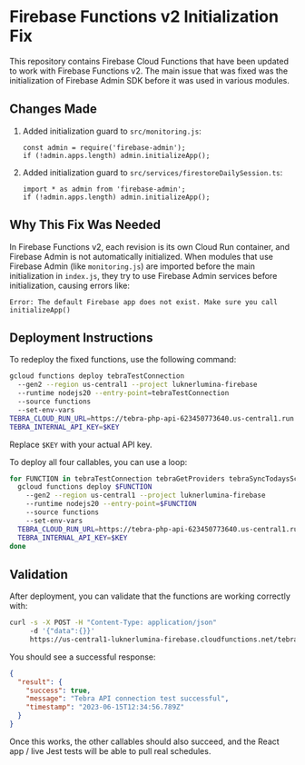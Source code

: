 # Firebase Functions v2 Initialization Fix

This repository contains Firebase Cloud Functions that have been updated to work with Firebase Functions v2. The main issue that was fixed was the initialization of Firebase Admin SDK before it was used in various modules.

## Changes Made

1. Added initialization guard to `src/monitoring.js`:
   ```javascrip
   const admin = require('firebase-admin');
   if (!admin.apps.length) admin.initializeApp();
   ```

2. Added initialization guard to `src/services/firestoreDailySession.ts`:
   ```typescrip
   import * as admin from 'firebase-admin';
   if (!admin.apps.length) admin.initializeApp();
   ```

## Why This Fix Was Needed

In Firebase Functions v2, each revision is its own Cloud Run container, and Firebase Admin is not automatically initialized. When modules that use Firebase Admin (like `monitoring.js`) are imported before the main initialization in `index.js`, they try to use Firebase Admin services before initialization, causing errors like:

```
Error: The default Firebase app does not exist. Make sure you call initializeApp()
```

## Deployment Instructions

To redeploy the fixed functions, use the following command:

```bash
gcloud functions deploy tebraTestConnection
  --gen2 --region us-central1 --project luknerlumina-firebase
  --runtime nodejs20 --entry-point=tebraTestConnection
  --source functions
  --set-env-vars
TEBRA_CLOUD_RUN_URL=https://tebra-php-api-623450773640.us-central1.run.app,
TEBRA_INTERNAL_API_KEY=$KEY
```

Replace `$KEY` with your actual API key.

To deploy all four callables, you can use a loop:

```bash
for FUNCTION in tebraTestConnection tebraGetProviders tebraSyncTodaysSchedule tebraGetAppointments; do
  gcloud functions deploy $FUNCTION
    --gen2 --region us-central1 --project luknerlumina-firebase
    --runtime nodejs20 --entry-point=$FUNCTION
    --source functions
    --set-env-vars
  TEBRA_CLOUD_RUN_URL=https://tebra-php-api-623450773640.us-central1.run.app,
  TEBRA_INTERNAL_API_KEY=$KEY
done
```

## Validation

After deployment, you can validate that the functions are working correctly with:

```bash
curl -s -X POST -H "Content-Type: application/json"
     -d '{"data":{}}'
     https://us-central1-luknerlumina-firebase.cloudfunctions.net/tebraTestConnection | jq
```

You should see a successful response:

```json
{
  "result": {
    "success": true,
    "message": "Tebra API connection test successful",
    "timestamp": "2023-06-15T12:34:56.789Z"
  }
}
```

Once this works, the other callables should also succeed, and the React app / live Jest tests will be able to pull real schedules.
